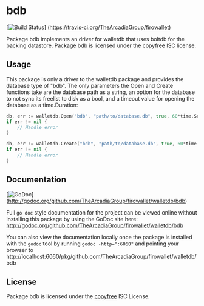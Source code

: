 bdb
===

[![Build Status](https://travis-ci.org/TheArcadiaGroup/firowallet.png?branch=master)]
(https://travis-ci.org/TheArcadiaGroup/firowallet)

Package bdb implements an driver for walletdb that uses boltdb for the backing
datastore.  Package bdb is licensed under the copyfree ISC license.

## Usage

This package is only a driver to the walletdb package and provides the database
type of "bdb". The only parameters the Open and Create functions take are the
database path as a string, an option for the database to not sync its freelist
to disk as a bool, and a timeout value for opening the database as a
time.Duration:

```Go
db, err := walletdb.Open("bdb", "path/to/database.db", true, 60*time.Second)
if err != nil {
	// Handle error
}
```

```Go
db, err := walletdb.Create("bdb", "path/to/database.db", true, 60*time.Second)
if err != nil {
	// Handle error
}
```

## Documentation

[![GoDoc](https://godoc.org/github.com/TheArcadiaGroup/firowallet/walletdb/bdb?status.png)]
(http://godoc.org/github.com/TheArcadiaGroup/firowallet/walletdb/bdb)

Full `go doc` style documentation for the project can be viewed online without
installing this package by using the GoDoc site here:
http://godoc.org/github.com/TheArcadiaGroup/firowallet/walletdb/bdb

You can also view the documentation locally once the package is installed with
the `godoc` tool by running `godoc -http=":6060"` and pointing your browser to
http://localhost:6060/pkg/github.com/TheArcadiaGroup/firowallet/walletdb/bdb

## License

Package bdb is licensed under the [copyfree](http://copyfree.org) ISC
License.
